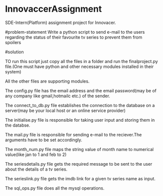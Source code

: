 # InnovaccerAssignment
SDE-Intern(Platform) assignment project for Innovacer.

#problem-statement
Write a python script to send e-mail to the users regarding the status of their favourite tv series to prevent them from spoilers

#solution

TO run this script just copy all the files in a folder and run the finalproject.py file.(One must have python and other necessary modules installed in their system)

All the other files are supporting modules.

The config.py file has the email address and the email password(may be of any company like gmail,hotmailc etc.) of the sender.

The connect_to_db.py file establishes the connection to the database on a server(may be your local host or an online service provider)

The initialise.py file is responsible for taking user input and storing them in the databse.

The mail.py file is responsible for sending e-mail to the reciever.The arguments have to be set accordingly.

The month_num.py file maps the string value of month name to numerical value(like jan to 1 and feb to 2)

The seriesdetails.py file gets the required message to be sent to the user about the details of a tv series.

The serieslink.py file gets the imdb link for a given tv series name as input.

The sql_ops.py file does all the mysql operations.
